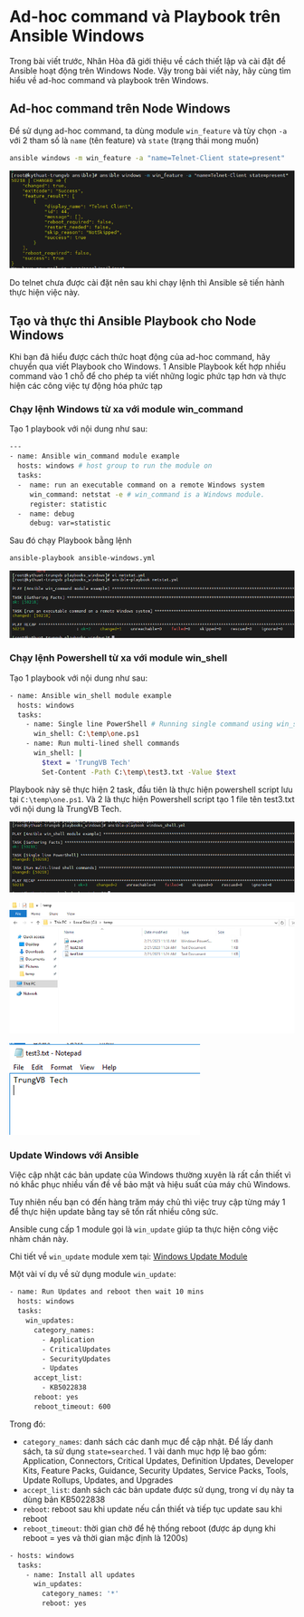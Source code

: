 # Ad-hoc command và Playbook trên Ansible Windows

Trong bài viết trước, Nhân Hòa đã giới thiệu về cách thiết lập và cài đặt để Ansible hoạt động trên Windows Node. Vậy trong bài viết này, hãy cùng tìm hiểu về ad-hoc command và playbook trên Windows.

## Ad-hoc command trên Node Windows

Để sử dụng ad-hoc command, ta dùng module ```win_feature``` và tùy chọn ```-a``` với 2 tham số là ```name``` (tên feature) và ```state``` (trạng thái mong muốn)

```sh
ansible windows -m win_feature -a "name=Telnet-Client state=present"
```

![](./images/ansible_telnet_window.png)

Do telnet chưa được cài đặt nên sau khi chạy lệnh thì Ansible sẽ tiến hành thực hiện việc này.

## Tạo và thực thi Ansible Playbook cho Node Windows

Khi bạn đã hiểu được cách thức hoạt động của ad-hoc command, hãy chuyển qua viết Playbook cho Windows. 1 Ansible Playbook kết hợp nhiều command vào 1 chỗ để cho phép ta viết những logic phức tạp hơn và thực hiện các công việc tự động hóa phức tạp

### Chạy lệnh Windows từ xa với module win_command

Tạo 1 playbook với nội dung như sau:

```sh
---
- name: Ansible win_command module example  
  hosts: windows # host group to run the module on       
  tasks: 
  -  name: run an executable command on a remote Windows system
     win_command: netstat -e # win_command is a Windows module. 
     register: statistic
  -  name: debug
     debug: var=statistic
```

Sau đó chạy Playbook bằng lệnh

```sh
ansible-playbook ansible-windows.yml
```

![](./images/ansible_netstat.png)

### Chạy lệnh Powershell từ xa với module win_shell

Tạo 1 playbook với nội dung như sau:

```sh
- name: Ansible win_shell module example 
  hosts: windows
  tasks:
    - name: Single line PowerShell # Running single command using win_shell module
      win_shell: C:\temp\one.ps1
    - name: Run multi-lined shell commands 
      win_shell: |
        $text = 'TrungVB Tech'
        Set-Content -Path C:\temp\test3.txt -Value $text 
```

Playbook này sẽ thực hiện 2 task, đầu tiên là thực hiện powershell script lưu tại ```C:\temp\one.ps1```. Và 2 là thực hiện Powershell script tạo 1 file tên test3.txt với nội dung là TrungVB Tech.

![](./images/ansible_powershell_1.png)

![](./images/ansible_powershell_2.png)

![](./images/ansible_powershell_3.png)

### Update Windows với Ansible

Việc cập nhật các bản update của Windows thường xuyên là rất cần thiết vì nó khắc phục nhiều vấn đề về bảo mật và hiệu suất của máy chủ Windows.

Tuy nhiên nếu bạn có đến hàng trăm máy chủ thì việc truy cập từng máy 1 để thực hiện update bằng tay sẽ tốn rất nhiều công sức.

Ansible cung cấp 1 module gọi là ```win_update``` giúp ta thực hiện công việc nhàm chán này.

Chi tiết về ```win_update``` module xem tại: [Windows Update Module](https://docs.ansible.com/ansible/latest/collections/ansible/windows/win_updates_module.html)

Một vài ví dụ về sử dụng module ```win_update```:

```sh
- name: Run Updates and reboot then wait 10 mins
  hosts: windows
  tasks:
    win_updates:
      category_names:
        - Application
        - CriticalUpdates
        - SecurityUpdates
        - Updates
      accept_list:
        - KB5022838
      reboot: yes
      reboot_timeout: 600
```

Trong đó:
- ```category_names```: danh sách các danh mục để cập nhật. Để lấy danh sách, ta sử dụng ```state=searched```. 1 vài danh mục hợp lệ bao gồm: Application, Connectors, Critical Updates, Definition Updates, Developer Kits, Feature Packs, Guidance, Security Updates, Service Packs, Tools, Update Rollups, Updates, and Upgrades
- ```accept_list```: danh sách các bản update được sử dụng, trong ví dụ này ta dùng bản KB5022838
- ```reboot```: reboot sau khi update nếu cần thiết và tiếp tục update sau khi reboot
- ```reboot_timeout```: thời gian chờ để hệ thống reboot (được áp dụng khi reboot = yes và thời gian mặc định là 1200s)

```sh
- hosts: windows
  tasks:
    - name: Install all updates
      win_updates:
        category_names: '*'
        reboot: yes
```
